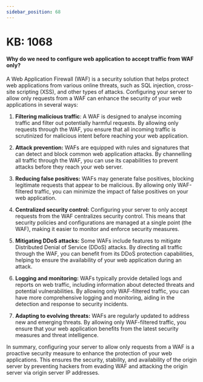 ```yaml
---
sidebar_position: 68
---
```


# KB: 1068

#### **Why do we need to configure web application to accept traffic from WAF only?**

A Web Application Firewall (WAF) is a security solution that helps protect web applications from various online threats, such as SQL injection, cross-site scripting (XSS), and other types of attacks. Configuring your server to allow only requests from a WAF can enhance the security of your web applications in several ways: 

1. **Filtering malicious traffic**: A WAF is designed to analyse incoming traffic and filter out potentially harmful requests. By allowing only requests through the WAF, you ensure that all incoming traffic is scrutinized for malicious intent before reaching your web application. 

2. **Attack prevention:** WAFs are equipped with rules and signatures that can detect and block common web application attacks. By channelling all traffic through the WAF, you can use its capabilities to prevent attacks before they reach your web server. 

3. **Reducing false positives:** WAFs may generate false positives, blocking legitimate requests that appear to be malicious. By allowing only WAF-filtered traffic, you can minimize the impact of false positives on your web application. 

4. **Centralized security control:** Configuring your server to only accept requests from the WAF centralizes security control. This means that security policies and configurations are managed at a single point (the WAF), making it easier to monitor and enforce security measures. 

5. **Mitigating DDoS attacks:** Some WAFs include features to mitigate Distributed Denial of Service (DDoS) attacks. By directing all traffic through the WAF, you can benefit from its DDoS protection capabilities, helping to ensure the availability of your web application during an attack. 

6. **Logging and monitoring:** WAFs typically provide detailed logs and reports on web traffic, including information about detected threats and potential vulnerabilities. By allowing only WAF-filtered traffic, you can have more comprehensive logging and monitoring, aiding in the detection and response to security incidents. 

7. **Adapting to evolving threats:** WAFs are regularly updated to address new and emerging threats. By allowing only WAF-filtered traffic, you ensure that your web application benefits from the latest security measures and threat intelligence. 

In summary, configuring your server to allow only requests from a WAF is a proactive security measure to enhance the protection of your web applications. This ensures the security, stability, and availability of the origin server by preventing hackers from evading WAF and attacking the origin server via origin server IP addresses. 